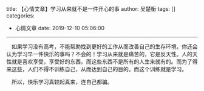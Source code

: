 title: 【心情文章】学习从来就不是一件开心的事
author: 吴楚衡
tags: []
categories:
  - 心情文章
date: 2019-12-10 05:06:00
---
&emsp;如果学习没有高考，不能帮助找到更好的工作从而改善自己的生存环境，你还会认为学习早一件快乐的事吗？不会的！学习从来就是痛苦的，它是反天性。人的天性就是喜欢享受，享受好的东西。而这些东西不是所有的人生来就有的。而为了得来这些，人们不得不训练自己，从而达到自己的目的。而这个训练就是学习。  
<!--more-->
&emsp;所以，快乐学习真较起真来，连自己都骗。
